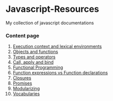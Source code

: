 # Javascript-Resources

My collection of javascript documentations

### Content page

1.  [Execution context and lexical environments](https://github.com/AndrewThian/Javascript-Resources/blob/master/Execution%20contexts%20and%20Lexical%20Environments.md)
2.  [Objects and functions](https://github.com/AndrewThian/Javascript-Resources/blob/master/Objects%20and%20functions.md)
3.  [Types and operators]()
4.  [Call, apply and bind]()
5.  [Functional Programming]()
6.  [Function expressions vs Function declarations]()
7.  [Closures]()
8.  [Promises]()
9.  [Modularizing]()
10. [Vocabularies]()
